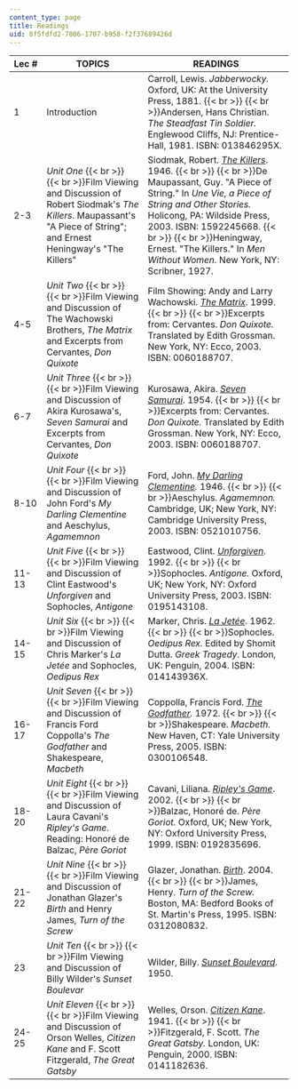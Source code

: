 ```yaml
---
content_type: page
title: Readings
uid: 8f5fdfd2-7806-1707-b958-f2f37689426d
---
```


| Lec # | TOPICS | READINGS |
| --- | --- | --- |
| 1 | Introduction | Carroll, Lewis. _Jabberwocky._ Oxford, UK: At the University Press, 1881.  {{< br >}}  {{< br >}}Andersen, Hans Christian. _The Steadfast Tin Soldier._ Englewood Cliffs, NJ: Prentice-Hall, 1981. ISBN: 013846295X. |
| 2-3 | _Unit One_  {{< br >}}  {{< br >}}Film Viewing and Discussion of Robert Siodmak's _The Killers_. Maupassant's "A Piece of String"; and Ernest Heningway's "The Killers" | Siodmak, Robert. [_The Killers_](http://www.imdb.com/title/tt0038669/). 1946.  {{< br >}}  {{< br >}}De Maupassant, Guy. "A Piece of String." In _Une Vie, a Piece of String and Other Stories._ Holicong, PA: Wildside Press, 2003. ISBN: 1592245668.  {{< br >}}  {{< br >}}Heningway, Ernest. "The Killers." In _Men Without Women._ New York, NY: Scribner, 1927. |
| 4-5 | _Unit Two_  {{< br >}}  {{< br >}}Film Viewing and Discussion of The Wachowski Brothers, _The Matrix_ and Excerpts from Cervantes, _Don Quixote_ | Film Showing: Andy and Larry Wachowski. [_The Matrix_](http://www.imdb.com/title/tt0133093/). 1999.  {{< br >}}  {{< br >}}Excerpts from: Cervantes. _Don Quixote._ Translated by Edith Grossman. New York, NY: Ecco, 2003. ISBN: 0060188707. |
| 6-7 | _Unit Three_  {{< br >}}  {{< br >}}Film Viewing and Discussion of Akira Kurosawa's, _Seven Samurai_ and Excerpts from Cervantes, _Don Quixote_ | Kurosawa, Akira. [_Seven Samurai_](http://www.imdb.com/title/tt0047478/). 1954.  {{< br >}}  {{< br >}}Excerpts from: Cervantes. _Don Quixote._ Translated by Edith Grossman. New York, NY: Ecco, 2003. ISBN: 0060188707. |
| 8-10 | _Unit Four_  {{< br >}}  {{< br >}}Film Viewing and Discussion of John Ford's _My Darling Clementine_ and Aeschylus, _Agamemnon_ | Ford, John. [_My Darling Clementine_](http://www.imdb.com/title/tt0038762/)_._ 1946.  {{< br >}}  {{< br >}}Aeschylus. _Agamemnon._ Cambridge, UK; New York, NY: Cambridge University Press, 2003. ISBN: 0521010756. |
| 11-13 | _Unit Five_  {{< br >}}  {{< br >}}Film Viewing and Discussion of Clint Eastwood's _Unforgiven_ and Sophocles, _Antigone_ | Eastwood, Clint. [_Unforgiven_](http://www.imdb.com/title/tt0105695/). 1992.  {{< br >}}  {{< br >}}Sophocles. _Antigone._ Oxford, UK; New York, NY: Oxford University Press, 2003. ISBN: 0195143108. |
| 14-15 | _Unit Six_  {{< br >}}  {{< br >}}Film Viewing and Discussion of Chris Marker's _La Jetée_ and Sophocles, _Oedipus Rex_ | Marker, Chris. [_La Jetée_](http://www.imdb.com/title/tt0056119/). 1962.  {{< br >}}  {{< br >}}Sophocles. _Oedipus Rex._ Edited by Shomit Dutta. _Greek Tragedy_. London, UK: Penguin, 2004. ISBN: 014143936X. |
| 16-17 | _Unit Seven_  {{< br >}}  {{< br >}}Film Viewing and Discussion of Francis Ford Coppolla's _The Godfather_ and Shakespeare, _Macbeth_ | Coppolla, Francis Ford. [_The Godfather_](http://www.imdb.com/title/tt0068646/)_._ 1972.  {{< br >}}  {{< br >}}Shakespeare. _Macbeth._ New Haven, CT: Yale University Press, 2005. ISBN: 0300106548. |
| 18-20 | _Unit Eight_  {{< br >}}  {{< br >}}Film Viewing and Discussion of Laura Cavani's _Ripley's Game_. Reading: Honoré de Balzac, _Père Goriot_ | Cavani, Liliana. [_Ripley's Game_](http://www.imdb.com/title/tt0265651/). 2002.  {{< br >}}  {{< br >}}Balzac, Honoré de. _Père Goriot._ Oxford, UK; New York, NY: Oxford University Press, 1999. ISBN: 0192835696. |
| 21-22 | _Unit Nine_  {{< br >}}  {{< br >}}Film Viewing and Discussion of Jonathan Glazer's _Birth_ and Henry James, _Turn of the Screw_ | Glazer, Jonathan. [_Birth_](http://www.imdb.com/title/tt0337876/). 2004.  {{< br >}}  {{< br >}}James, Henry. _Turn of the Screw._ Boston, MA: Bedford Books of St. Martin's Press, 1995. ISBN: 0312080832. |
| 23 | _Unit Ten_  {{< br >}}  {{< br >}}Film Viewing and Discussion of Billy Wilder's _Sunset Boulevar_ | Wilder, Billy. [_Sunset Boulevard_](http://www.imdb.com/title/tt0043014/). 1950. |
| 24-25 | _Unit Eleven_  {{< br >}}  {{< br >}}Film Viewing and Discussion of Orson Welles, _Citizen Kane_ and F. Scott Fitzgerald, _The Great Gatsby_ | Welles, Orson. [_Citizen Kane_](http://www.imdb.com/title/tt0033467/). 1941.  {{< br >}}  {{< br >}}Fitzgerald, F. Scott. _The Great Gatsby._ London, UK: Penguin, 2000. ISBN: 0141182636.